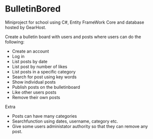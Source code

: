 # BulletinBored

Miniproject for school using C#, Entity FrameWork Core and database hosted by GearHost. 

Create a bulletin board with users and posts where users can do the following:
- Create an account
- Log in 
- List posts by date
- List post by number of likes
- List posts in a specific category
- Search for post using key words
- Show individual posts
- Publish posts on the bulletinboard
- Like other users posts
- Remove their own posts

Extra
- Posts can have many categories
- Searchfunction using dates, username, category etc.
- Give some users administator authority so that they can remove any post.


